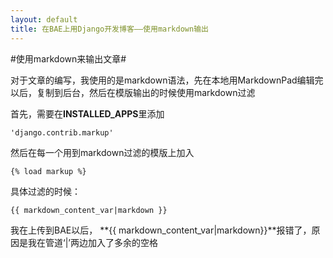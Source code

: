 ```yaml
---
layout: default
title: 在BAE上用Django开发博客——使用markdown输出
---
```

#使用markdown来输出文章#

对于文章的编写，我使用的是markdown语法，先在本地用MarkdownPad编辑完以后，复制到后台，然后在模版输出的时候使用markdown过滤

首先，需要在**INSTALLED_APPS**里添加

	'django.contrib.markup'

然后在每一个用到markdown过滤的模版上加入

	{% load markup %}

具体过滤的时候：

	{{ markdown_content_var|markdown }}

我在上传到BAE以后， **{{ markdown_content_var|markdown}}**报错了，原因是我在管道‘|’两边加入了多余的空格